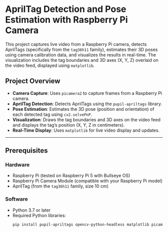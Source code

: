 # AprilTag Detection and Pose Estimation with Raspberry Pi Camera

This project captures live video from a Raspberry Pi camera, detects AprilTags (specifically from the `tag36h11` family), estimates their 3D poses using camera calibration data, and visualizes the results in real-time. The visualization includes the tag boundaries and 3D axes (X, Y, Z) overlaid on the video feed, displayed using `matplotlib`.

## Project Overview
- **Camera Capture**: Uses `picamera2` to capture frames from a Raspberry Pi camera.
- **AprilTag Detection**: Detects AprilTags using the `pupil-apriltags` library.
- **Pose Estimation**: Estimates the 3D pose (position and orientation) of each detected tag using `cv2.solvePnP`.
- **Visualization**: Draws the tag boundaries and 3D axes on the video feed and displays the tag’s position (X, Y, Z in centimeters).
- **Real-Time Display**: Uses `matplotlib` for live video display and updates.

---

## Prerequisites

### Hardware
- Raspberry Pi (tested on Raspberry Pi 5 with Bullseye OS)
- Raspberry Pi Camera Module (compatible with your Raspberry Pi model)
- AprilTag (from the `tag36h11` family, size 10 cm)

### Software
- Python 3.7 or later
- Required Python libraries:
  ```bash
  pip install pupil-apriltags opencv-python-headless matplotlib picamera2
